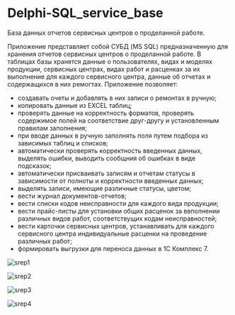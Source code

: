 # Delphi-SQL_service_base
База данных отчетов сервисных центров о проделанной работе.

Приложение представляет собой СУБД (MS SQL) предназначенную для хранения отчетов сервисных центров о проделанной работе.
В таблицах базы хранятся данные о пользователях, видах и моделях продукции, сервисных центрах, видах работ и расценках за их выполнение для каждого сервисного центра, данные об отчетах и содержащихся в них ремогтах.
Приложение позволяет:
- создавать очеты и добавлять в них записи о ремонтах в ручную;
- копировать данные из EXCEL таблиц;
- проверять данные на корректность форматов, проверять содержимое полей на соответствие друг-другу и установленным правилам заполнения;
- при вводе данных в ручную заполнять поля путем подбора из зависимых таблиц и списков;
- автоматически проверять корректность введенных данных, выделять ошибки, выводить сообщния об ошибках в виде подсказок;
- автоматически присваивать записям и отчетам статусы в зависимости от полноты и корректности введенных данных;
- выделять записи, имеющие различные статусы, цветом;
- вести журнал документов-отчетов;
- вести списки кодов неисправности для каждого вида продукции;
- вести прайс-листы для установки общих расценок за ввполнении различных видов работ, соответствущих кодам неисправностей;
- вести карточки сервисных центров, устанавливать для каждого сервисного центра индивидуальные расценки на проведение различных работ;
- формировать выгрузки для переноса данных в 1С Комплекс 7.

![srep1](https://github.com/shagi80/Delphi-SQL_service_base/assets/114309458/89e7636d-ca9e-4ccd-843c-0f5c44312d04)

![srep2](https://github.com/shagi80/Delphi-SQL_service_base/assets/114309458/acde6c9f-ba39-486f-a880-34723ce310f8)

![srep3](https://github.com/shagi80/Delphi-SQL_service_base/assets/114309458/82752c68-613d-45de-b3c0-7287feafe783)

![srep4](https://github.com/shagi80/Delphi-SQL_service_base/assets/114309458/0bf306a4-084f-4634-8702-aa7144fea24d)
